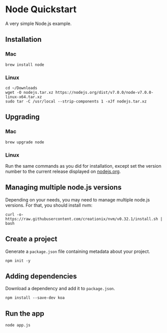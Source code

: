 # Node Quickstart

A very simple Node.js example.

## Installation

### Mac

```
brew install node
```

### Linux

```
cd ~/Downloads
wget -O nodejs.tar.xz https://nodejs.org/dist/v7.0.0/node-v7.0.0-linux-x64.tar.xz
sudo tar -C /usr/local --strip-components 1 -xJf nodejs.tar.xz
```

## Upgrading

### Mac

```
brew upgrade node
```

### Linux

Run the same commands as you did for installation, except set the version number to the current release displayed on [nodejs.org](https://nodejs.org/).

## Managing multiple node.js versions

Depending on your needs, you may need to manage multiple node.js versions. For that, you should install nvm:

```
curl -o- https://raw.githubusercontent.com/creationix/nvm/v0.32.1/install.sh | bash
```

## Create a project

Generate a `package.json` file containing metadata about your project.

```
npm init -y
```

## Adding dependencies

Download a dependency and add it to `package.json`.

```
npm install --save-dev koa
```

## Run the app

```
node app.js
```
